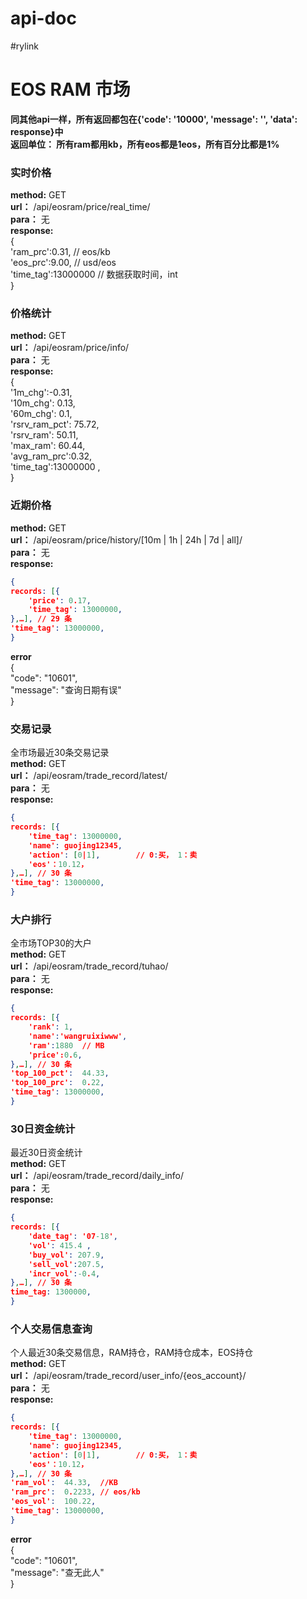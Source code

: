 # api-doc     
#rylink     
# EOS RAM 市场     
  
**同其他api一样，所有返回都包在{'code': '10000', 'message': '', 'data': response}中**    
**返回单位： 所有ram都用kb，所有eos都是1eos，所有百分比都是1%**    
     
### 实时价格     
**method:**  GET     
**url：**   /api/eosram/price/real_time/     
**para：** 无     
**response:**     
{     
'ram_prc':0.31,  // eos/kb     
'eos_prc':9.00,  // usd/eos     
'time_tag':13000000     //  数据获取时间，int     
}     
     
     
### 价格统计     
**method:**  GET     
**url：**   /api/eosram/price/info/     
**para：** 无     
**response:**     
{     
'1m_chg':-0.31,       
'10m_chg': 0.13,     
'60m_chg': 0.1,     
'rsrv_ram_pct': 75.72,     
'rsrv_ram': 50.11,     
'max_ram': 60.44,     
'avg_ram_prc':0.32,     
'time_tag':13000000 ,     
}     
     
     
### 近期价格     
**method:**  GET     
**url：**   /api/eosram/price/history/[10m | 1h | 24h | 7d | all]/     
**para：** 无     
**response:**     
```json
{     
records: [{     
    'price': 0.17,     
    'time_tag': 13000000,     
},…], // 29 条     
'time_tag': 13000000,     
}     
```
**error**     
{  
    "code": "10601",  
    "message": "查询日期有误"  
}  
     
### 交易记录     
全市场最近30条交易记录     
**method:**  GET     
**url：**   /api/eosram/trade_record/latest/     
**para：** 无     
**response:**     
```json
{     
records: [{     
    'time_tag': 13000000,     
    'name': guojing12345,     
    'action': [0|1],        // 0:买， 1：卖     
    'eos'：10.12，     
},…], // 30 条     
'time_tag': 13000000,     
}     
```
     
     
### 大户排行     
全市场TOP30的大户     
**method:**  GET     
**url：**   /api/eosram/trade_record/tuhao/     
**para：** 无     
**response:**     
```json
{     
records: [{     
    'rank': 1,     
    'name':'wangruixiwww',     
    'ram':1880  // MB     
    'price':0.6,     
},…], // 30 条     
'top_100_pct':  44.33,     
'top_100_prc':  0.22,     
'time_tag': 13000000,     
}     
```
     
### 30日资金统计     
最近30日资金统计     
**method:**  GET     
**url：**   /api/eosram/trade_record/daily_info/     
**para：** 无     
**response:**     
```json
{     
records: [{     
    'date_tag': '07-18',     
    'vol': 415.4 ,       
    'buy_vol': 207.9,     
    'sell_vol':207.5,     
    'incr_vol':-0.4,     
},…], // 30 条     
time_tag: 1300000,  
}     
```
     
     
### 个人交易信息查询     
个人最近30条交易信息，RAM持仓，RAM持仓成本，EOS持仓     
**method:**  GET     
**url：**   /api/eosram/trade_record/user_info/{eos_account}/     
**para：** 无     
**response:**     
```json
{     
records: [{     
    'time_tag': 13000000,     
    'name': guojing12345,     
    'action': [0|1],        // 0:买， 1：卖     
    'eos'：10.12，     
},…], // 30 条     
'ram_vol':  44.33,  //KB     
'ram_prc':  0.2233, // eos/kb     
'eos_vol':  100.22,     
'time_tag': 13000000,     
}     
```
**error**    
{  
    "code": "10601",  
    "message": "查无此人"  
}  
